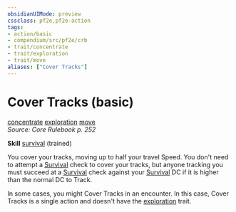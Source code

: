 ```yaml
---
obsidianUIMode: preview
cssclass: pf2e,pf2e-action
tags:
- action/basic
- compendium/src/pf2e/crb
- trait/concentrate
- trait/exploration
- trait/move
aliases: ["Cover Tracks"]
---
```

# Cover Tracks (basic)
[concentrate](../traits/concentrate.md)  [exploration](../traits/exploration.md)  [move](../traits/move.md)  
*Source: Core Rulebook p. 252*  

**Skill** [survival](../../Compendium/skills.md#Survival) (trained)

You cover your tracks, moving up to half your travel Speed. You don't need to attempt a [Survival](../../Compendium/skills.md#Survival) check to cover your tracks, but anyone tracking you must succeed at a [Survival](../../Compendium/skills.md#Survival) check against your [Survival](../../Compendium/skills.md#Survival) DC if it is higher than the normal DC to Track.

In some cases, you might Cover Tracks in an encounter. In this case, Cover Tracks is a single action and doesn't have the [exploration](../traits/exploration.md) trait.